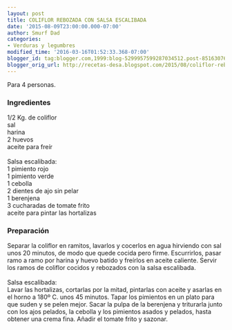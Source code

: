 ```yaml
---
layout: post
title: COLIFLOR REBOZADA CON SALSA ESCALIBADA
date: '2015-08-09T23:00:00.000-07:00'
author: Smurf Dad
categories:
- Verduras y legumbres
modified_time: '2016-03-16T01:52:33.368-07:00'
blogger_id: tag:blogger.com,1999:blog-5299957599287034512.post-8516307600429872545
blogger_orig_url: http://recetas-desa.blogspot.com/2015/08/coliflor-rebozada-con-salsa-escalibada.html
---
```


Para 4 personas.<br /><h3>Ingredientes</h3>1/2 Kg. de coliflor<br />sal<br />harina<br />2 huevos<br />aceite para freír<br /><br />Salsa escalibada:<br />1 pimiento rojo<br />1 pimiento verde<br />1 cebolla<br />2 dientes de ajo sin pelar<br />1 berenjena<br />3 cucharadas de tomate frito<br />aceite para pintar las hortalizas<br /><h3>Preparación</h3>Separar la coliflor en ramitos, lavarlos y cocerlos en agua hirviendo con sal unos 20 minutos, de modo que quede cocida pero firme. Escurrirlos, pasar ramo a ramo por harina y huevo batido y freírlos en aceite caliente. Servir los ramos de coliflor cocidos y rebozados con la salsa escalibada.<br /><br />Salsa escalibada:<br />Lavar las hortalizas, cortarlas por la mitad, pintarlas con aceite y asarlas en el horno a 180º C. unos 45 minutos. Tapar los pimientos en un plato para que suden y se pelen mejor. Sacar la pulpa de la berenjena y triturarla junto con los ajos pelados, la cebolla y los pimientos asados y pelados, hasta obtener una crema fina. Añadir el tomate frito y sazonar.